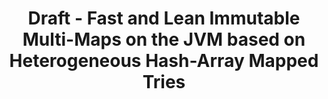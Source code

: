 ---
title: Draft - Fast and Lean Immutable Multi-Maps on the JVM based on Heterogeneous Hash-Array Mapped Tries
redirect_from:
    - /drafts/hamt-heterogeneous/
redirect_to:
    - https://www.dropbox.com/s/n2ty6hshr1uaghg/draft-heterogeneous-hamt-2016-06-30.pdf
---